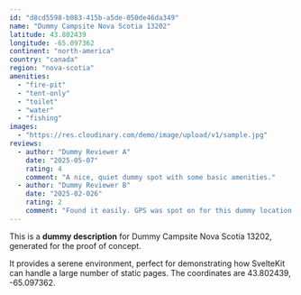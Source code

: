 ```yaml
---
id: "d8cd5598-b083-415b-a5de-050de46da349"
name: "Dummy Campsite Nova Scotia 13202"
latitude: 43.802439
longitude: -65.097362
continent: "north-america"
country: "canada"
region: "nova-scotia"
amenities:
  - "fire-pit"
  - "tent-only"
  - "toilet"
  - "water"
  - "fishing"
images:
  - "https://res.cloudinary.com/demo/image/upload/v1/sample.jpg"
reviews:
  - author: "Dummy Reviewer A"
    date: "2025-05-07"
    rating: 4
    comment: "A nice, quiet dummy spot with some basic amenities."
  - author: "Dummy Reviewer B"
    date: "2025-02-026"
    rating: 2
    comment: "Found it easily. GPS was spot on for this dummy location."
---
```


This is a **dummy description** for Dummy Campsite Nova Scotia 13202, generated for the proof of concept.

It provides a serene environment, perfect for demonstrating how SvelteKit can handle a large number of static pages. The coordinates are 43.802439, -65.097362.
